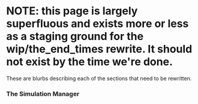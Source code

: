 # NOTE: this page is largely superfluous and exists more or less as a staging ground for the wip/the\_end\_times rewrite. It should not exist by the time we're done.

These are blurbs describing each of the sections that need to be rewritten.

### The Simulation Manager

